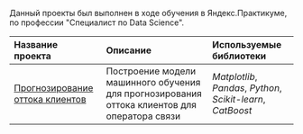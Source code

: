 Данный проекты был выполнен в ходе обучения в Яндекс.Практикуме, по профессии "Специалист по Data Science".

| Название проекта | Описание | Используемые библиотеки | 
| :---------------------- | :---------------------- | :---------------------- |
| [Прогнозирование оттока клиентов](https://github.com/alvalkol/yandex_practicum_project/tree/main/telecom_outflow) | Построение модели машинного обучения для прогнозирования оттока клиентов для оператора связи | *Matplotlib*, *Pandas*, *Python*, *Scikit-learn*, *CatBoost*|
